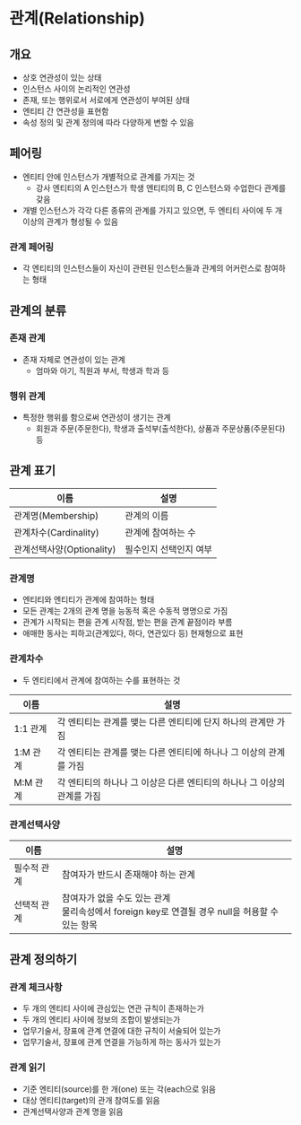 # 관계(Relationship)

## 개요

- 상호 연관성이 있는 상태
- 인스턴스 사이의 논리적인 연관성
- 존재, 또는 행위로서 서로에게 연관성이 부여된 상태
- 엔티티 간 연관성을 표현함
- 속성 정의 및 관계 정의에 따라 다양하게 변할 수 있음



## 페어링

- 엔티티 안에 인스턴스가 개별적으로 관계를 가지는 것
  - 강사 엔티티의 A 인스턴스가 학생 엔티티의 B, C 인스턴스와 수업한다 관계를 갖음
- 개별 인스턴스가 각각 다른 종류의 관계를 가지고 있으면, 두 엔티티 사이에 두 개 이상의 관계가 형성될 수 있음

### 관계 페어링

- 각 엔티티의 인스턴스들이 자신이 관련된 인스턴스들과 관계의 어커런스로 참여하는 형태



## 관계의 분류

### 존재 관계

- 존재 자체로 연관성이 있는 관계
  - 엄마와 아기, 직원과 부서, 학생과 학과 등

### 행위 관계

- 특정한 행위를 함으로써 연관성이 생기는 관계
  - 회원과 주문(주문한다), 학생과 출석부(출석한다), 상품과 주문상품(주문된다) 등



## 관계 표기

| 이름                      | 설명                   |
| ------------------------- | ---------------------- |
| 관계명(Membership)        | 관계의 이름            |
| 관계차수(Cardinality)     | 관계에 참여하는 수     |
| 관계선택사양(Optionality) | 필수인지 선택인지 여부 |

### 관계명

- 엔티티와 엔티티가 관계에 참여하는 형태
- 모든 관계는 2개의 관계 명을 능동적 혹은 수동적 명명으로 가짐
- 관계가 시작되는 편을 관계 시작점, 받는 편을 관계 끝점이라 부름
- 애매한 동사는 피하고(관계있다, 하다, 연관있다 등) 현재형으로 표현



### 관계차수

- 두 엔티티에서 관계에 참여하는 수를 표현하는 것

| 이름     | 설명                                                         |
| -------- | ------------------------------------------------------------ |
| 1:1 관계 | 각 엔티티는 관계를 맺는 다른 엔티티에 단지 하나의 관계만 가짐 |
| 1:M 관계 | 각 엔티티는 관계를 맺는 다른 엔티티에 하나나 그 이상의 관계를 가짐 |
| M:M 관계 | 각 엔티티의 하나나 그 이상은 다른 엔티티의 하나나 그 이상의 관계를 가짐 |



### 관계선택사양

| 이름        | 설명                                                         |
| ----------- | ------------------------------------------------------------ |
| 필수적 관계 | 참여자가 반드시 존재해야 하는 관계                           |
| 선택적 관계 | 참여자가 없을 수도 있는 관계<br />물리속성에서 foreign key로 연결될 경우 null을 허용할 수 있는 항목 |



## 관계 정의하기

### 관계 체크사항

- 두 개의 엔티티 사이에 관심있는 연관 규칙이 존재하는가
- 두 개의 엔티티 사이에 정보의 조합이 발생되는가
- 업무기술서, 장표에 관계 연결에 대한 규칙이 서술되어 있는가
- 업무기술서, 장표에 관계 연결을 가능하게 하는 동사가 있는가



### 관계 읽기

- 기준 엔티티(source)를 한 개(one) 또는 각(each으로 읽음
- 대상 엔티티(target)의 관개 참여도를 읽음
- 관계선택사양과 관계 명을 읽음